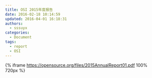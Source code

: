 ```yaml
---
title: OSI 2015年度报告
date: 2016-02-18 10:14:59
updated: 2016-04-01 16:18:31
authors:
  - sssuyx
categories:
  - Document
tags:
  - report
  - OSI
---
```


{% iframe https://opensource.org/files/2015AnnualReport01.pdf 100% 720px %}
